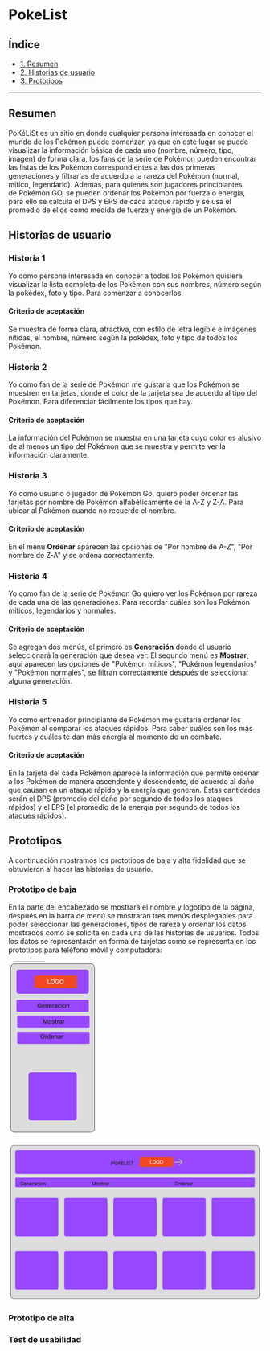 # PokeList

## Índice

* [1. Resumen](#resumen)
* [2. Historias de usuario](#historias-de-usuario)
* [3. Prototipos](#prototipos)

 

***

## Resumen 
PoKéLiSt es un sitio en donde cualquier persona interesada en conocer el mundo de los Pokémon puede comenzar, ya que en este lugar se puede visualizar la información básica de cada uno (nombre, número, tipo, imagen) de forma clara, los fans de la serie de Pokémon pueden encontrar las listas de los Pokémon correspondientes a las dos primeras generaciones y filtrarlas de acuerdo a la rareza del Pokémon (normal, mítico, legendario). Además, para quienes son jugadores principiantes de Pokémon GO, se pueden ordenar los Pokémon por fuerza o energía, para ello se calcula el DPS y EPS de cada ataque rápido y se usa el promedio de ellos como medida de fuerza y energía de un Pokémon.

## Historias de usuario

### Historia 1

Yo como persona interesada en conocer a todos los Pokémon quisiera visualizar la lista completa de los Pokémon con sus nombres, número según la pokédex, foto y tipo. Para comenzar a conocerlos.

#### Criterio de aceptación 

Se muestra de forma clara, atractiva, con estilo de letra legible e imágenes nítidas, el nombre, número según la pokédex, foto y tipo de todos los Pokémon.


### Historia 2
Yo como fan de la serie de Pokémon me gustaría que los Pokémon se muestren en tarjetas, donde el color de la tarjeta sea de acuerdo al tipo del Pokémon. Para diferenciar fácilmente los tipos que hay.

#### Criterio de aceptación 
La información del Pokémon se muestra en una tarjeta cuyo color es alusivo de al menos un tipo del Pokémon que se muestra y permite ver la información claramente.

### Historia 3
Yo como usuario o jugador de Pokémon Go, quiero poder ordenar las tarjetas por nombre  de Pokémon alfabéticamente de la A-Z y Z-A. Para ubicar al Pokémon cuando no recuerde el nombre.

#### Criterio de aceptación 

En el menú **Ordenar** aparecen las opciones de "Por nombre de A-Z", "Por nombre de Z-A" y se ordena correctamente.


### Historia 4
Yo como fan de la serie de Pokémon Go quiero ver los Pokémon por rareza de cada una de las generaciones. Para recordar cuáles son los Pokémon míticos, legendarios y normales.

#### Criterio de aceptación 

Se agregan dos menús, el primero es **Generación** donde el usuario seleccionará la generación que desea ver.
El segundo menú es **Mostrar**, aquí aparecen las opciones de "Pokémon míticos", "Pokémon legendarios" y "Pokémon normales", se filtran correctamente después de seleccionar alguna generación.



### Historia 5
Yo como entrenador principiante de Pokémon me gustaría ordenar los Pokémon al comparar los ataques rápidos. Para saber cuáles son los más fuertes y cuáles te dan más energía al momento de un combate.

#### Criterio de aceptación 

En la tarjeta del cada Pokémon aparece la información que permite ordenar a los Pokémon de manera ascendente y descendente, de acuerdo al daño que causan en un ataque rápido y la energía que generan. Estas cantidades serán el DPS (promedio del daño por segundo de todos los ataques rápidos) y el EPS (el promedio de la energía por segundo de todos los ataques rápidos).

## Prototipos
A continuación mostramos los prototipos de baja y alta fidelidad que se obtuvieron al hacer las historias de usuario.
### Prototipo de baja

En la parte del encabezado se mostrará el nombre y logotipo de la página, después en la barra de menú se mostrarán tres menús desplegables para poder seleccionar las generaciones, tipos de rareza y ordenar los datos mostrados como se solicita en cada una de las historias de usuarios. Todos los datos se representarán en forma de tarjetas como se representa en los prototipos para teléfono móvil y computadora:

![Prototipo_de_baja_fidelidad_movil](./src/img/bajamovil.png)

![Prototipo_de_baja_fidelidad_desktop](./src/img/bajadesk.png)

### Prototipo de alta
### Test de usabilidad